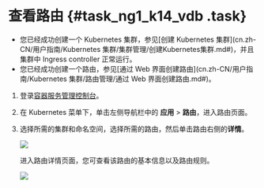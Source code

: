 # 查看路由 {#task_ng1_k14_vdb .task}

-   您已经成功创建一个 Kubernetes 集群，参见[创建 Kubernetes 集群](cn.zh-CN/用户指南/Kubernetes 集群/集群管理/创建Kubernetes集群.md#)，并且集群中 Ingress controller 正常运行。
-   您已经成功创建一个路由，参见[通过 Web 界面创建路由](cn.zh-CN/用户指南/Kubernetes 集群/路由管理/通过 Web 界面创建路由.md#)。

1.  登录[容器服务管理控制台](https://cs.console.aliyun.com)。 
2.  在 Kubernetes 菜单下，单击左侧导航栏中的 **应用** \> **路由**，进入路由页面。 
3.  选择所需的集群和命名空间，选择所需的路由，然后单击路由右侧的**详情**。 

    ![](http://static-aliyun-doc.oss-cn-hangzhou.aliyuncs.com/assets/img/6915/4560_zh-CN.png) 

    进入路由详情页面，您可查看该路由的基本信息以及路由规则。

    ![](http://static-aliyun-doc.oss-cn-hangzhou.aliyuncs.com/assets/img/6915/4561_zh-CN.png)


